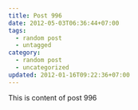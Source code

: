 ```yaml
---
title: Post 996
date: 2012-05-03T06:36:44+07:00
tags:
  - random post
  - untagged
category:
  - random post
  - uncategorized
updated: 2012-01-16T09:22:36+07:00
---
```

This is content of post 996